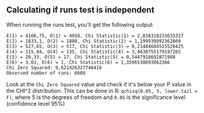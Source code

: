 ﻿## Calculating if runs test is independent

When running the runs test, you'll get the following output:
```
E(1) = 4166,75, O(1) = 4058, Chi Statistic(1) = 2,838318233635327
E(2) = 1833,1, O(2) = 1880, Chi Statistic(2) = 1,199939992362669
E(3) = 527,65, O(3) = 517, Chi Statistic(3) = 0,21484684515526425
E(4) = 115,04, O(4) = 135, Chi Statistic(4) = 3,4638755179197265
E(5) = 20,33, O(5) = 17, Chi Statistic(5) = 0,5447918692871908
E(6) = 3,03, O(6) = 1, Chi Statistic(6) = 1,3596538693862366
Chi Zero Squared: 9,621426327746416
Observed number of runs: 6608
```

Look at the `Chi Zero Squared` value and check if it's below your P value in the CHI^2 distribution.
This can be done in R: `qchisq(0.05, 5, lower.tail = F)`, where 5 is the degrees of freedom and `0.05` is the significance level (confidence level 95%)
